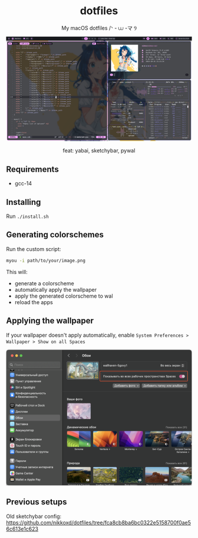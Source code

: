 <h1 align="center">dotfiles</h1>
<p align="center">My macOS dotfiles /ᐠ - ⩊ -マ Ⳋ</p>

![Screenshot](screenshot.png)

<p align="center">feat: yabai, sketchybar, pywal</p>

## Requirements
- gcc-14

## Installing
Run `./install.sh`

## Generating colorschemes
Run the custom script:
```bash
myou -i path/to/your/image.png
```
This will:
- generate a colorscheme
- automatically apply the wallpaper
- apply the generated colorscheme to wal
- reload the apps

## Applying the wallpaper
If your wallpaper doesn't apply automatically,
enable `System Preferences > Wallpaper > Show on all Spaces`

![Applying the wallpaper](applying-the-wallpaper.png)

## Previous setups
Old sketchybar config: https://github.com/nikkoxd/dotfiles/tree/fca8cb8ba6bc0322e5158700f0ae56c613e1c623
